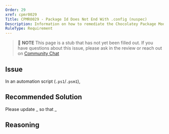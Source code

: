 ```yaml
---
Order: 29
xref: cpmr0029
Title: CPMR0029 - Package Id Does Not End With .config (nuspec)
Description: Information on how to remediate the Chocolatey Package Moderation Rule 0029
RuleType: Requirement
---
```


<?! Include "../../../../../shared/package-validator-rule-requirement.txt" /?>

> :memo: **NOTE** This page is a stub that has not yet been filled out. If you have questions about this issue, please ask in the review or reach out on [Community Chat](https://ch0.co/community)

## Issue

In an automation script (`.ps1`/`.psm1`),

## Recommended Solution

Please update _ so that _

## Reasoning
